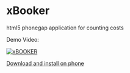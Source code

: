 xBooker
=======

html5 phonegap application for counting costs


Demo Video:

[![xBOOKER](http://cs14113.vk.me/c616029/u19230273/video/l_fafb461d.jpg)](http://www.youtube.com/watch?v=zh1vzaUJmQ4)


[Download and install on phone](https://build.phonegap.com/apps/756276/download/android)
